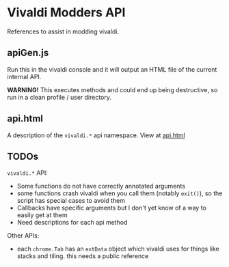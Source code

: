 # Vivaldi Modders API
References to assist in modding vivaldi.

## apiGen.js
Run this in the vivaldi console and it will output an HTML file of the current internal API.

**WARNING!** This executes methods and could end up being destructive, so run in a clean profile / user directory.

## api.html
A description of the `vivaldi.*` api namespace. View at [api.html](api.html)

## TODOs

`vivaldi.*` API:
* Some functions do not have correctly annotated arguments
* some functions crash vivaldi when you call them (notably `exit()`), so the script has special cases to avoid them
* Callbacks have specific arguments but I don't yet know of a way to easily get at them
* Need descriptions for each api method

Other APIs:
* each `chrome.Tab` has an `extData` object which vivaldi uses for things like stacks and tiling. this needs a public reference
